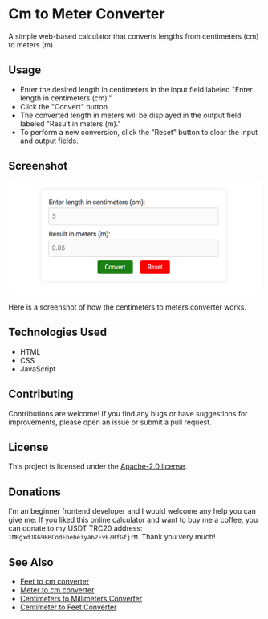 # Cm to Meter Converter
<p>A simple web-based calculator that converts lengths from centimeters (cm) to meters (m).</p>
<h2>Usage</h2>
<ul>
  <li>Enter the desired length in centimeters in the input field labeled "Enter length in centimeters (cm)."</li>
 <li>Click the "Convert" button.</li>
  <li>The converted length in meters will be displayed in the output field labeled "Result in meters (m)."</li>
 <li>To perform a new conversion, click the "Reset" button to clear the input and output fields.</li>
</ul>
<h2>Screenshot</h2>
<p><img src="https://raw.githubusercontent.com/yury-makarov/cm-to-meter-converter/main/screenshot-cm-to-meter-converter.png" alt="Screenshot of the centimeters to meters converter"/></p>
<p>Here is a screenshot of how the centimeters to meters converter works.</p>
<h2>Technologies Used</h2>
<ul>
    <li> HTML</li>
   <li>  CSS</li>
    <li> JavaScript</li>
</ul>
<h2>Contributing</h2>
<p>Contributions are welcome! If you find any bugs or have suggestions for improvements, please open an issue or submit a pull request.</p>
<h2>License</h2>
<p>This project is licensed under the <a href="https://github.com/yury-makarov/cm-to-meter-converter/blob/main/LICENSE">Apache-2.0 license</a>.</p>
<h2>Donations</h2>
<p>I'm an beginner frontend developer and I would welcome any help you can give me. If you liked this online calculator and want to buy me a coffee, you can donate to my USDT TRC20 address: <code>TMRgxdJKG9BBCodEbebeiya62EvEZBfGfjrM</code>. Thank you very much!</p>
<h2>See Also</h2>
<ul>
 <li><a href="https://github.com/yury-makarov/feet-to-cm-converter">Feet to cm converter</a></li>
 <li><a href="https://github.com/yury-makarov/meter-to-cm-converter">Meter to cm converter</a></li>
 <li><a href="https://github.com/yury-makarov/centimeters-to-millimeters-conversion">Centimeters to Millimeters Converter</a></li>
 <li><a href="https://github.com/yury-makarov/centimeter-to-feet-converter">Centimeter to Feet Converter</a></li>
</ul>
